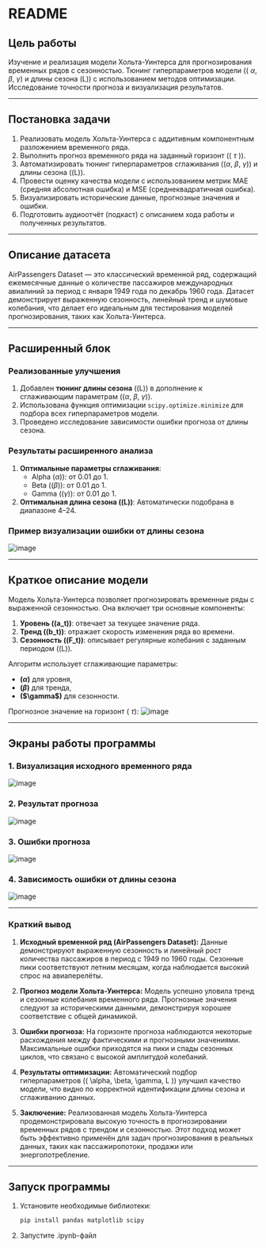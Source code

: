# **README**

## **Цель работы**
Изучение и реализация модели Хольта-Уинтерса для прогнозирования временных рядов с сезонностью. Тюнинг гиперпараметров модели (\( $\alpha$,  $\beta$, $\gamma$\) и длины сезона \(L\)) с использованием методов оптимизации. Исследование точности прогноза и визуализация результатов.

---

## **Постановка задачи**
1. Реализовать модель Хольта-Уинтерса с аддитивным компонентным разложением временного ряда.
2. Выполнить прогноз временного ряда на заданный горизонт (\(  $\tau$ \)).
3. Автоматизировать тюнинг гиперпараметров сглаживания (\($\alpha$,  $\beta$, $\gamma$\)) и длины сезона (\(L\)).
4. Провести оценку качества модели с использованием метрик MAE (средняя абсолютная ошибка) и MSE (среднеквадратичная ошибка).
5. Визуализировать исторические данные, прогнозные значения и ошибки.
6. Подготовить аудиоотчёт (подкаст) с описанием хода работы и полученных результатов.

---
## **Описание датасета**
AirPassengers Dataset — это классический временной ряд, содержащий ежемесячные данные о количестве пассажиров международных авиалиний за период с января 1949 года по декабрь 1960 года. Датасет демонстрирует выраженную сезонность, линейный тренд и шумовые колебания, что делает его идеальным для тестирования моделей прогнозирования, таких как Хольта-Уинтерса.

---
## **Расширенный блок**
### **Реализованные улучшения**
1. Добавлен **тюнинг длины сезона** (\(L\)) в дополнение к сглаживающим параметрам (\($\alpha$,  $\beta$, $\gamma$\)).
2. Использована функция оптимизации `scipy.optimize.minimize` для подбора всех гиперпараметров модели.
3. Проведено исследование зависимости ошибки прогноза от длины сезона.

### **Результаты расширенного анализа**
1. **Оптимальные параметры сглаживания**: 
   - Alpha ($\alpha$)): от 0.01 до 1.
   - Beta (\($\beta$)): от 0.01 до 1.
   - Gamma (\($\gamma$\)): от 0.01 до 1.
2. **Оптимальная длина сезона (\(L\))**: Автоматически подобрана в диапазоне 4–24.

### **Пример визуализации ошибки от длины сезона**
![image](https://github.com/user-attachments/assets/5be18db8-46ac-467c-bbe7-a34122e018cf)

---

## **Краткое описание модели**
Модель Хольта-Уинтерса позволяет прогнозировать временные ряды с выраженной сезонностью. Она включает три основные компоненты:
1. **Уровень (\(a_t\))**: отвечает за текущее значение ряда.
2. **Тренд (\(b_t\))**: отражает скорость изменения ряда во времени.
3. **Сезонность (\(F_t\))**: описывает регулярные колебания с заданным периодом (\(L\)).

Алгоритм использует сглаживающие параметры:
- **\($\alpha$)** для уровня,
- **\($\beta$)** для тренда,
- **\(\$\gamma$\)** для сезонности.

Прогнозное значение на горизонт \( $\tau$):
![image](https://github.com/user-attachments/assets/bed2ddca-820e-4b05-aaf3-6cea23886fa8)


---

## **Экраны работы программы**
### **1. Визуализация исходного временного ряда**
![image](https://github.com/user-attachments/assets/0a13c822-f9dd-4c57-91ab-c9f5fdaa61a3)


### **2. Результат прогноза**
![image](https://github.com/user-attachments/assets/0409a9a1-1a1f-48d9-9024-055bd131b865)


### **3. Ошибки прогноза**
![image](https://github.com/user-attachments/assets/bdc902f0-da37-4ee3-bdce-b3b53f5a4d4b)


### **4. Зависимость ошибки от длины сезона**
![image](https://github.com/user-attachments/assets/c42acda3-b51e-4b39-870d-a75d3027c68a)


---

### Краткий вывод

1. **Исходный временной ряд (AirPassengers Dataset):**
   Данные демонстрируют выраженную сезонность и линейный рост количества пассажиров в период с 1949 по 1960 годы. Сезонные пики соответствуют летним месяцам, когда наблюдается высокий спрос на авиаперелёты.

2. **Прогноз модели Хольта-Уинтерса:**
   Модель успешно уловила тренд и сезонные колебания временного ряда. Прогнозные значения следуют за историческими данными, демонстрируя хорошее соответствие с общей динамикой.

3. **Ошибки прогноза:**
   На горизонте прогноза наблюдаются некоторые расхождения между фактическими и прогнозными значениями. Максимальные ошибки приходятся на пики и спады сезонных циклов, что связано с высокой амплитудой колебаний.

4. **Результаты оптимизации:**
   Автоматический подбор гиперпараметров (\( \alpha, \beta, \gamma, L \)) улучшил качество модели, что видно по корректной идентификации длины сезона и сглаживанию данных.

5. **Заключение:**
   Реализованная модель Хольта-Уинтерса продемонстрировала высокую точность в прогнозировании временных рядов с трендом и сезонностью. Этот подход может быть эффективно применён для задач прогнозирования в реальных данных, таких как пассажиропотоки, продажи или энергопотребление.


---
## **Запуск программы**
1. Установите необходимые библиотеки:
   ```bash
   pip install pandas matplotlib scipy
2. Запустите .ipynb-файл
